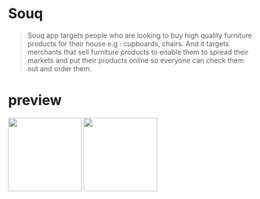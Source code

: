# Souq
>Souq app targets people who are looking to buy high quality furniture products for their house e.g : cupboards, chairs. And it targets merchants that sell furniture products to enable them to spread their markets and put their products online so everyone can check them out and order them.
# preview
<img src="C:\Users\MORAD1ST\OneDrive\Desktop\image1.jpg" width="150">
<img src="C:\Users\MORAD1ST\OneDrive\Desktop\image2.jpg" width="150">
